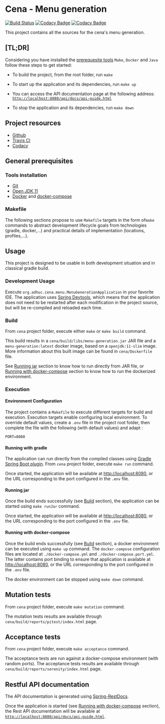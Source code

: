# Cena - Menu generation

[![Build Status](https://travis-ci.com/adhuc-projects/cena.svg?branch=master)](https://travis-ci.com/adhuc-projects/cena)
[![Codacy Badge](https://api.codacy.com/project/badge/Grade/87350047feed4820a98dd040b26ea690)](https://www.codacy.com/gh/adhuc-projects/cena?utm_source=github.com&amp;utm_medium=referral&amp;utm_content=adhuc-projects/cena&amp;utm_campaign=Badge_Grade)
[![Codacy Badge](https://api.codacy.com/project/badge/Coverage/87350047feed4820a98dd040b26ea690)](https://www.codacy.com/gh/adhuc-projects/cena?utm_source=github.com&utm_medium=referral&utm_content=adhuc-projects/cena&utm_campaign=Badge_Coverage)

This project contains all the sources for the cena's menu generation.

## \[TL;DR\]

Considering you have installed the [prerequesite tools](#general-prerequisites) `Make`, `Docker` and `Java` follow these steps to get started:

- To build the project, from the root folder, run `make`

- To start up the application and its dependencies, run `make up`

- You can access the API documentation page at the following address: [`http://localhost:8080/api/docs/api-guide.html`](http://localhost:8080/api/docs/api-guide.html)

- To stop the application and its dependencies, run `make down`

## Project resources

- [Github](https://github.com/adhuc-projects/cena)
- [Travis CI](https://travis-ci.com/adhuc-projects/cena/)
- [Codacy](https://app.codacy.com/gh/adhuc-projects/cena/dashboard)

## General prerequisites

### Tools installation

- [Git](http://help.github.com/set-up-git-redirect)
- [Open JDK 11](https://openjdk.java.net/install/)
- [Docker](https://www.docker.com/) and [docker-compose](https://docs.docker.com/compose/install/)

### Makefile

The following sections propose to use `Makefile` targets in the form of`make` commands to abstract development lifecycle goals from technologies (gradle, docker,...) and practical details of implementation (locations, profiles,...).

## Usage

This project is designed to be usable in both development situation and in classical gradle build.

### Development Usage

Execute `org.adhuc.cena.menu.MenuGenerationApplication` in your favorite IDE. The application uses [Spring Devtools](https://docs.spring.io/spring-boot/docs/current/reference/html/using-boot-devtools.html), which means that the application does not need to be restarted after each modification in the project source, but will be re-compiled and reloaded each time.

### Build

From `cena` project folder, execute either `make` or `make build` command.

This build results in a `cena/build/libs/menu-generation.jar` JAR file and a `menu-generation:latest` docker image, based on a `openjdk:11-slim` image. More information about this built image can be found in `cena/Dockerfile` file.

See [Running jar](#running-jar) section to know how to run directly from JAR file, or [Running with docker-compose](#running-with-docker-compose) section to know how to run the dockerized environment.

### Execution

#### Environment Configuration

The project contains a `Makefile` to execute different targets for build and execution. Execution targets enable configuring local environment. To override default values, create a `.env` file in the project root folder, then complete the file with the following (with default values) and adapt :

```properties
PORT=8080
```

#### Running with gradle

The application can run directly from the compiled classes using [Gradle Spring Boot plugin](https://docs.spring.io/spring-boot/docs/2.1.2.RELEASE/gradle-plugin/reference/html/). From `cena` project folder, execute `make run` command.

Once started, the application will be available at [http://localhost:8080](http://localhost:8080), or the URL corresponding to the port configured in the `.env` file.

#### Running jar

Once the build ends successfully (see [Build](#build) section), the application can be started using `make runJar` command.

Once started, the application will be available at [http://localhost:8080](http://localhost:8080), or the URL corresponding to the port configured in the `.env` file.

#### Running with docker-compose

Once the build ends successfully (see [Build](#build) section), a docker environment can be executed using `make up` command. The `docker-compose` configuration files are located at `./docker-compose.yml` and `./docker-compose.port.yml`. The latter contains port binding to ensure that application is available at [http://localhost:8080](http://localhost:8080), or the URL corresponding to the port configured in the `.env` file.

The docker environment can be stopped using `make down` command.

## Mutation tests

From `cena` project folder, execute `make mutation` command.

The mutation tests results are available through `cena/build/reports/pitest/index.html` page.

## Acceptance tests

From `cena` project folder, execute `make acceptance` command.

The acceptance tests are run against a docker-compose environment (with random ports). The acceptance tests results are available through `cena/build/reports/serenity/index.html` page.

## Restful API documentation

The API documentation is generated using [Spring-RestDocs](http://projects.spring.io/spring-restdocs/).

Once the application is started (see [Running with docker-compose](#running-with-docker-compose) section), the Rest API documentation will be available at [`http://localhost:8080/api/docs/api-guide.html`](http://localhost:8080/api/docs/api-guide.html).
